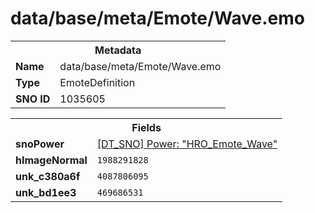<h1>data/base/meta/Emote/Wave.emo</h1><table><tr><th colspan="100%">Metadata</th></tr><tr><td><b>Name</b></td><td>data/base/meta/Emote/Wave.emo</td></tr><tr><td><b>Type</b></td><td>EmoteDefinition</td></tr><tr><td><b>SNO ID</b></td><td>1035605</td></tr></table>

<table><tr><th colspan="100%">Fields</th></tr><tr><td><b>snoPower</b></td><td><a href="..\Power\HRO_Emote_Wave.pow">[DT_SNO] Power: "HRO_Emote_Wave"</a></td></tr><tr><td><b>hImageNormal</b></td><td><code>1988291828</code></td></tr><tr><td><b>unk_c380a6f</b></td><td><code>4087806095</code></td></tr><tr><td><b>unk_bd1ee3</b></td><td><code>469686531</code></td></tr></table>

